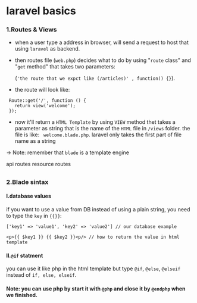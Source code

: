 # laravel basics

### 1.Routes & Views

- when a user type a address in browser, will send a request to host that using `laravel` as backend.
  
- then routes file (`web.php`) decides what to do by using "`route` class" and "`get` method" that takes two parameters:

  (`'the route that we expct like (/articles)' , function() {}`).

- the route will look like:

 ```
  Route::get('/', function () {
    return view('welcome');
  });
 ```
  
- now it'll return a `HTML Template` by using `VIEW` method thet takes a parameter as string that is the name of the `HTML` file in `/views` folder. the file is like: ` welcome.blade.php`. laravel only takes the first part of file name as a string

-> Note: remember that `blade` is a template engine

api routes resource routes
##

### 2.Blade sintax

#### I.database values

if you want to use a value from DB instead of using a plain string, you need to type the `key` in `{{}}`:
```
['key1' => 'value1', 'key2' => 'value2'] // our database example
```
```
<p>{{ $key1 }} {{ $key2 }}<p/> // how to return the value in html template
```

#### II.`@if` statment

you can use it like php in the html template but type `@if`, `@else`, `@elseif` instead of `if, else, elseif`.

#### Note: you can use php by start it with `@php` and close it by `@endphp` when we finished.


